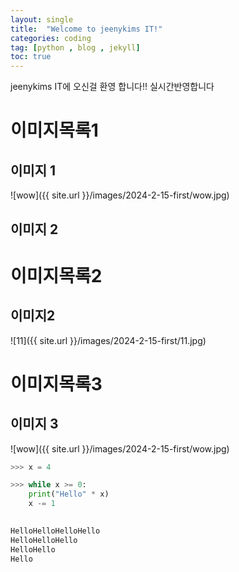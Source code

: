 ```yaml
---
layout: single
title:  "Welcome to jeenykims IT!"
categories: coding
tag: [python , blog , jekyll]
toc: true
---
```


jeenykims IT에 오신걸 환영 합니다!!
실시간반영합니다

# 이미지목록1


## 이미지 1

![wow]({{ site.url }}/images/2024-2-15-first/wow.jpg)

## 이미지 2


# 이미지목록2


## 이미지2

![11]({{ site.url }}/images/2024-2-15-first/11.jpg)



# 이미지목록3


## 이미지 3

![wow]({{ site.url }}/images/2024-2-15-first/wow.jpg)


```python
>>> x = 4

>>> while x >= 0:
	print("Hello" * x)
	x -= 1

	
HelloHelloHelloHello
HelloHelloHello
HelloHello
Hello
```